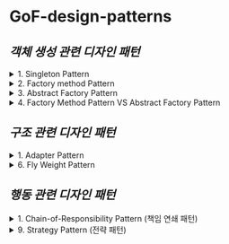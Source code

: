 # GoF-design-patterns

## ***객체 생성 관련 디자인 패턴***

<details markdown="1">
<summary> 1. Singleton Pattern  </summary>  
  
  
> 인스턴스를 오직 한개만 제공하는 클래스  
  
  
시스템 런타임, 환경 세팅에 대한 정보 등, 인스턴스가 여러개 일 때 문제가 생길 수 있는 경우가 있다.  
인스턴스를 오직 한개만 만들어 제공하는 클래스가 필요하다.  

```
아래는 가장 대표적인 SingleTon 방식이지만,
다른 쓰레드가 if문 안에 동시에 들어가게 된다면 Thread Safe하지 않게 되는 문제가 있다.

private static Object instance;

public static Object getInstance(){
  if(instance == null) {
    instance = new Object();
  }
  return instance;
}
```

```
# synchronized
동기화를 위해 synchronized 키워드를 사용할 수 있다.
이 방법의 단점은, getInstance() 메서드를 호출할 떄 마다 동기화 처리 작업떄문에 성능에 약간의 불이득이 생길 수 있다.

public static synchronized Object getInstance(){}
```

```
# 이른 초기화(eager initializtion)
객체를 생성하는데에 비용이 비싸지 않다면 아래의 이른 초기화(eager initializtion) 방식을 사용해 미리 생성할 수 있다.

private static final Object INSTANCE = new Object();

public static Object getInstance() {
  return INSTANCE;
}
```

```
# double checked locking
double checked locking으로 효율적인 동기화 블럭을 만들 수 있다.
여러 쓰레드가 활발한 상황에서 if문 안에 들어왔을때에만 대비해서 synchronized를 사용하기 떄문에 method단에 synchronized를 명시한 것 보다 성능에 유리하다.
또,instance를 필요한 시점에 만들 수 있다는 장점이 있다.
JAVA 1.5 이상부터 사용 가능하다.

private static volatile Object insatnce;

public static Object getInstance() {
  if(instance == null) {
    synchronized(Object.class) {
      if(instance == null) {
        instance = new Object();
      }
    }
  }
  return instance;
}
```

```
# static inner class
권장되는 방법중에 하나인 inner class를 활용하는 방법이다.
double checked locking 보다 단순하며 멀티쓰레드 환경에서도 안전하고, getInstance()가 호출될 때 ObjectHolder 클래스가 로딩이 되고 그 때   
instance를 생성하는 lazy loding이 가능한 코드가 된다.

private static class ObjectHolder {
  private static final Object INSTANCE = new Object();
}

public static Object getInstance() {
  return ObjectHolder.INSTANCE;
}


하지만, 리플랙션을 사용하게 되면 Singleton이 깨지게 된다.
Object object = Object.getInstance();

Constructor<Object> constructor = Object.class.getDeclaredConstructor();
constructor.setAccessible(true);
Object object1 = constructor.newInstance();

System.out.println(object == object1) ==> false 

따라서, 실무에서 사용을 할때에는 spring context에 bean으로 등록하고 사용하는게 좋다.
```



</details>




<details markdown="1">
<summary> 2. Factory method Pattern  </summary>  

> 구체적으로 어떤 인스턴스를 만들지는 서브클래스가 정한다.  
다양한 구현체가 있고, 그 중에서 특정한 구현체를 만들 수 있는 다양한 팩토리를 제공할 수 있다.
팩토리 패턴을 적용하면 변경에는 닫혀있고 확장에는 열려있는 개방폐쇄 원칙을 지키는 소프트웨어를 개발할 수 있다.

<img width="815" alt="ship_factory" src="https://user-images.githubusercontent.com/94272140/205433622-66f3ff3f-aa9f-4d4e-992a-861009bfd8fc.png">

```
-- old
기존 ShipFactory Class에서 분기에 의한 제품을 생산하고 있다.
public static Ship orderShip(String name, String email) {

  // Customizing for specific name
  if (name.equalsIgnoreCase("whiteship")) {
    ship.setLogo("\uD83D\uDEE5️");
  } else if (name.equalsIgnoreCase("blackship")) {
    ship.setLogo("⚓");
  }

  // coloring
  if (name.equalsIgnoreCase("whiteship")) {
    ship.setColor("whiteship");
  } else if (name.equalsIgnoreCase("blackship")) {
    ship.setColor("black");
  }
...


-- new
// ShipFactory 클래스를 Interface로 만들고 이를 상속받은 제품별 Factory 클래스를 생성한다.
// default 메서드를 사용해 Interface 내부에서 구현이 가능하다.

- ShipFactory Interface
public interface ShipFactory {

    default Ship orderShip(String name, String email) {
        validate(name, email);
        prepareFor(name);

        Ship ship = createShip();
        sendEmailTo(email, ship);
        return ship;
    }
...

- WhiteShipFactory Class
public class WhiteShipFactory implements ShipFactory{

    @Override
    public Ship createShip() {
        return new WhiteShip();
    }

// use
Ship whiteship = new WhiteShipFactory().orderShip("WhiteShip", "hong@email.com");
Ship blackship = new BlackShipFactory().orderShip("Blackship", "keesun@mail.com");
```


```
// 하지만, 위와 같이 사용하면 변경에 열려있다. 따라서 아래의 print 메서드와 같이 ShipFactory 인터페이스 형태로 받아 사용한다면 변경에 닫힌 소스를 구현할 수 있다.

Client client = new Client();
client.print(new WhiteShipFactory(), "whiteship", "lee@email.com");
client.print(new BlackShipFactory(), "whiteship", "lee@email.com");

private void print(ShipFactory shipFactory, String name, String email) {
  System.out.println(shipFactory.orderShip(name, email));
}

```

```
실무에서는 아래와 같은 단순한 factory method pattern을 많이 사용한다.
=> 매개변수의 값에 따라 또는 메소드에 따라 각기 다른 인스턴스를 리턴하는 단순한 버전의 팩토리 패턴


public Object createProduct(String name) {
  if (name.equals("whiteship")) {
    return new WhiteShip();
  } else if (name.equals("blackship")) {
    return new BlackShip();
  }

  throw new IllegalArgumentException();
}


JAVA  
- java.lang.Calendar OR java.lang.NumberFormat  

스프링 BeanFactory  
- Object 타입의 Product를 만드는 BeanFactory라는 Creator가 있다.
```
</details>








<details markdown="1">
<summary> 3. Abstract Factory Pattern  </summary>  


> 서로 관련있는 여러 객체를 만들어주는 인터페이스  
구체적으로 어떤 클래스의 인스턴스를 사용하는지 감출 수 있다.  
클라이언트 코드에서 구체적인 클래스의 의존성을 제거한다.  

![ship_abstract_factory](https://user-images.githubusercontent.com/94272140/205433590-3c64f954-bb97-49c6-ac8e-08b080ae818a.png)

```
Abstract Factory Pattern은 Factory pattern과 다르게 팩토리를 사용하는 방법에 초점을 두고있다.

// 사용
ShipFactory shipFactory = new WhiteShipFactory(new WhitePartsProFactory());
Ship ship = shipFactory.createShip();


// WhiteShipFactory
구체적인 팩토리 클래스 내부에서 추상화를 시켜놓은 배에 사용될 Parts 클래스를 주입받아 사용
private ShipPartsFactory shipPartsFactory;

public WhiteShipFactory(ShipPartsFactory shipPartsFactory) {
  this.shipPartsFactory = shipPartsFactory;
}

@Override
public Ship createShip() {
  Ship ship = new WhiteShip();
  ship.setAnchor(shipPartsFactory.createAnchor());
  ship.setWheel(shipPartsFactory.createWheel());
  return ship;
}
```




 







</details>


<details markdown="1">
<summary> 4. Factory Method Pattern VS Abstract Factory Pattern  </summary>  
  
  
- 모양과 효과는 비슷하지만,,,  
둘 다 구체적인 객체 생성 과정을 추상화한 인터페이스를 제공한다.  
  
  
- 관점이 다르다  
팩토리 메서드 패턴은 "팩토리를 구현하는 방법"에 초점을 둔다.  
추상 팩토리 패턴은 "팩토리를 사용하는 방법"에 초점을 둔다.  
  
  
- 목적이 조금 다르다  
팩토리 메서드 패턴은 구체적인 객체 생성 과정을 하위 또는 구체적인 클래스로 옮기는 것이 목적.  
추상 팩토리 패턴은 관련있는 여러 객체를 구체적인 클래스에 의존하지 않고 만들 수 있게 해주는 것이 목적.  
  

> 소스 내부 _04_study의 Computer Class를 기반으로 팩토리, 추상 팩토리 패턴 비교
<img width="2302" alt="스크린샷 2022-12-03 오후 6 20 28" src="https://user-images.githubusercontent.com/94272140/205433753-564fc281-9cec-41ac-8d04-72c640cafc97.png">



</details>

















## ***구조 관련 디자인 패턴***  

<details markdown="1">
<summary> 1. Adapter Pattern  </summary>  
  
  
> 기존 코드를 클라이언트가 사용하는 인터페이스의 구현체로 바꿔주는 패턴

클라이언트가 사용하는 인터페이슬ㄹ 따르지 않는 기존 코드를 재사용할 수 있게 해준다.


장점
- 기존 코드를 변경하지 않고 원하는 인터페이스 구현체를 만들어 재사용할 수 있다. (개방 폐쇄의 원칙)
- 기존 코드가 하던 일과 특정 인터페이스 구현체로 변환하는 작업을 각기 다른 클래스로 분리하여 관찰할 수 있다. (단일 책임 원칙)
  
단점
- 새 클래스가 생겨 복잡도가 증가할 수 있다. 경우에 따라서는 기존 코드가 해당 인터페이스를 구현하도록 수정하는 것이 좋은 선택이 될 수도 있다.

</details>








<details markdown="1">
<summary> 6. Fly Weight Pattern  </summary>  

> 객체를 가볍게 만들어 메모리 사용을 줄이는 패턴
자주 변하는 속성과 변하지 않는 속성을 분리하고 재사용하여 메모리 사용을 줄일 수 있다.

장점  
- 어플리케이션에서 사용하는 메모리를 줄일 수 있다.

단점  
- 복잡도가 증가한다.


```
-- old
// 자주 변하는 속성까지 계속해서 객체를 생성하고 있다.
Character c1 = new Character('h', "white", "Nanum", 12); 
Character c2 = new Character('e', "white", "Nanum", 12);
Character c3 = new Character('l', "white", "Nanum", 12);
...
```

```
-- new
// fontFamily, fontSize는 자주 변하지 않는 속성이라 판단하여 Font 클래스로 묶고 FontFactory 클래스에서 Cache를 통해 관리한다.

// Font 
// 인스턴스 공유를 목적으로 하기 때문에 final 키워드를 붙이고 getter만 구현한다.  
public final class Font {

    final String family;
    final int size;

    public Font(String family, int size) {
        this.family = family;
        this.size = size;
    }

// FontFactory
private Map<String, Font> cache = new HashMap<>();
public Font getFont(String font) {
  if (cache.containsKey(font)) {
    return cache.get(font);
  } else {
    String[] split = font.split(":");
    Font newFont = new Font(split[0], Integer.parseInt(split[1]));
    cache.put(font, newFont);
    return newFont;
  }
}


// Client
FontFactory fontFactory = new FontFactory();
Character c1 = new Character('h', "white", fontFactory.getFont("nanum:12"));
Character c2 = new Character('e', "white", fontFactory.getFont("nanum:12"));
...
```
</details>










## ***행동 관련 디자인 패턴***  


<details markdown="1">
<summary> 1. Chain-of-Responsibility Pattern (책임 연쇄 패턴)  </summary>  
  
  
> 요청을 보내는 쪽(sender)과 요청을 처리하는 쪽(receiver)의 분리하는 패턴

핸들러 체인을 사용해서 요청을 처리한다.


장점
- 메인코드를 변경하지 않고 새로운 핸들러를 체인에 추가할 수 있다.
- 또한 핸들러 순서를 얼마든지 변경할 수 있다.
- 핸들러들은 각각 본인의 할 일만 가지고 있다.(단일 책임 원칙)

단점
- 연쇄적으로 흘러가다 보니 디버깅이 번거로울 수 있다.
</details>








<details markdown="1">
<summary> 9. Strategy Pattern (전략 패턴)  </summary>  

> 일을 수행하는 방법이 여러가지 일때, 여러 알고리즘을 각각의 개별적인 클래스로 캡슐화를 하고 캡슐화되어있는 것을 공통의 인터페이스로 추상화 해서  
로직을 사용하는 곳에서는 추상화된 인터페이스만 사용함으로써 코드는 바뀌지 않지만 알고리즘을 바꿔낄수 있는 패턴이다.

> 여러 알고리즘을 캡슐화 하고 상호 교환 가능하게 만드는 패턴.  
컨텍스트에서 사용할 알고리즘을 클라이언트가 직접 선택한다.

장점 
- 새로운 전략을 추가하더라도 기존 코드를 변경하지 않는다.
- 상속 대신 위임을 사용할 수 있다.
- 런타임에 전략을 변경할 수 있다.


단점
- 복잡도가 증가한다.
- 클라이언트 코드가 구체적인 전략을 알아야 한다.

```
1. Speed라는 인터페이스를 상속받은 전략 클래스를 생성한다.
public class Normal implements Speed {
    @Override
    public void blueLight() {
        System.out.println("무 궁 화    꽃   이");
    }

    @Override
    public void redLight() {
        System.out.println("피 었 습 니  다.");
    }
...

2. 파라미터로 인터페이스를 받아 사용한다.
public class BlueLightRedLight {
  public void blueLight(Speed speed) {
        speed.blueLight();
    }

    public void redLight(Speed speed) {
        speed.redLight();
    }
    ...

3. 전략만 바꿔주며 사용이 가능하며 익명클래스로 사용할 수 있다.
BlueLightRedLight game = new BlueLightRedLight();
        game.blueLight(new Normal());
        game.redLight(new Faster());

        game.blueLight(new Speed() {
            @Override
            public void blueLight() {

            }

            @Override
            public void redLight() {

            }
        });
```
</details>
